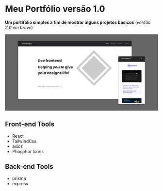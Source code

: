 # Meu Portfólio versão 1.0

**Um portifólio simples a fim de mostrar alguns projetos básicos**
 (*versão 2.0 em breve*)

![image](https://github.com/LucasSousa09/portfolio/blob/main/web/src/assets/project_presentation.png)

## Front-end Tools
- React
- TailwindCss
- axios
- Phosphor Icons 

## Back-end Tools
- prisma
- express
